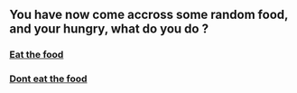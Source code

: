 ## You have now come accross some random food, and your hungry, what do you do ?
### [Eat the food]()
### [Dont eat the food](hunger.md)